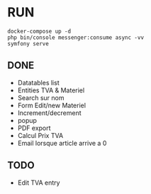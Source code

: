 # RUN

```
docker-compose up -d
php bin/console messenger:consume async -vv
symfony serve
```

## DONE

- Datatables list
- Entities TVA & Materiel
- Search sur nom
- Form Edit/new Materiel
- Increment/decrement
- popup
- PDF export
- Calcul Prix TVA
- Email lorsque article arrive a 0

## TODO

- Edit TVA entry
